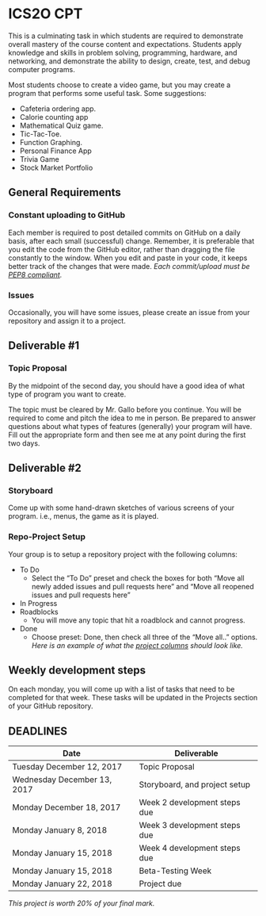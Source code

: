# ICS2O CPT

This is a culminating task in which students are required to demonstrate overall mastery of the course content and expectations. Students apply knowledge and skills in problem solving, programming, hardware, and networking, and demonstrate the ability to design, create, test, and debug computer programs.   

Most students choose to create a video game, but you may create a program that performs some useful task. Some suggestions:
- Cafeteria ordering app. 
- Calorie counting app 
- Mathematical Quiz game. 
- Tic-Tac-Toe.
- Function Graphing.
- Personal Finance App
- Trivia Game
- Stock Market Portfolio

## General Requirements
### Constant uploading to GitHub
Each member is required to post detailed commits on GitHub on a daily basis, after each small (successful) change. Remember, it is preferable that you edit the code from the GitHub editor, rather than dragging the file constantly to the window. When you edit and paste in your code, it keeps better track of the changes that were made.
*Each commit/upload must be [PEP8 compliant](http://pep8online.com/).*

### Issues
Occasionally, you will have some issues, please create an issue from your repository and assign it to a project.

## Deliverable #1
### Topic Proposal
By the midpoint of the second day, you should have a good idea of what type of program you want to create.

The topic must be cleared by Mr. Gallo before you continue. You will be required to come and pitch the idea to me in person. Be prepared to answer questions about what types of features (generally) your program will have. Fill out the appropriate form and then see me at any point during the first two days.

## Deliverable #2
### Storyboard
Come up with some hand-drawn sketches of various screens of your program. i.e., menus, the game as it is played.

### Repo-Project Setup
Your group is to setup a repository project with the following columns:
- To Do
  - Select the “To Do” preset and check the boxes for both “Move all newly added issues and pull requests here” and “Move all reopened issues and pull requests here”
- In Progress
- Roadblocks
  - You will move any topic that hit a roadblock and cannot progress.
- Done
  - Choose preset: Done, then check all three of the “Move all..” options.
*Here is an example of what the [project columns](https://github.com/MrGallo/CPT-ICS2O/projects/1) should look like.*

## Weekly development steps
On each monday, you will come up with a list of tasks that need to be completed for that week. These tasks will be updated in the Projects section of your GitHub repository.


## DEADLINES

Date | Deliverable
---- | --------
Tuesday December 12, 2017 | Topic Proposal
Wednesday December 13, 2017 | Storyboard, and project setup
Monday December 18, 2017 | Week 2 development steps due
Monday January 8, 2018 | Week 3 development steps due
Monday January 15, 2018 | Week 4 development steps due
Monday January 15, 2018 | Beta-Testing Week
Monday January 22, 2018 | Project due

*This project is worth 20% of your final mark.*
